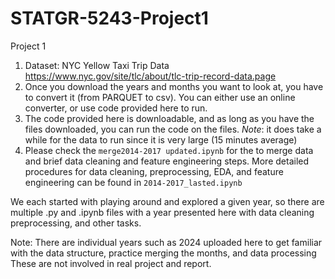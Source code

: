 # STATGR-5243-Project1
Project 1 
1. Dataset: NYC Yellow Taxi Trip Data https://www.nyc.gov/site/tlc/about/tlc-trip-record-data.page
2. Once you download the years and months you want to look at, you have to convert it (from PARQUET to csv). You can either use an online converter, or use code provided here to run.
3. The code provided here is downloadable, and as long as you have the files downloaded, you can run the code on the files. *Note*: it does take a while for the data to run since it is very large (15 minutes average)
4. Please check the `merge2014-2017 updated.ipynb` for the to merge data and brief data cleaning and feature engineering steps. More detailed procedures for data cleaning, preprocessing, EDA, and feature engineering can be found in `2014-2017_lasted.ipynb` 

We each started with playing around and explored a given year, so there are multiple .py and .ipynb files with a year presented here with data cleaning preprocessing, and other tasks.

Note: There are individual years such as 2024 uploaded here to get familiar with the data structure, practice merging the months, and data processing These are not involved in real project and report. 
